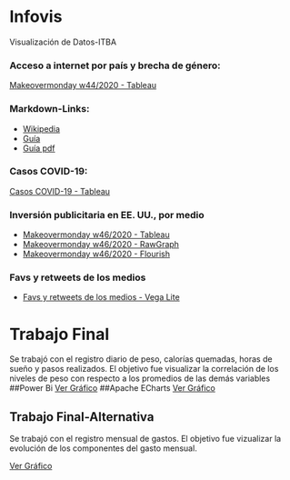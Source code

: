 # Infovis
Visualización de Datos-ITBA

### Acceso a internet por país y brecha de género:
[Makeovermonday w44/2020 - Tableau](https://cecilianuray.github.io/infovis//w44_tableau.html)

### Markdown-Links:
* [Wikipedia](https://es.wikipedia.org/wiki/Markdown)
* [Guía](https://guides.github.com/features/mastering-markdown/)
* [Guía pdf](https://guides.github.com/pdfs/markdown-cheatsheet-online.pdf)

### Casos COVID-19:
[Casos COVID-19 - Tableau](https://cecilianuray.github.io/infovis//covid_dcd-chaco.html)

### Inversión publicitaria en EE. UU., por medio
* [Makeovermonday w46/2020 - Tableau](https://cecilianuray.github.io/infovis//w46_tableau.html)
* [Makeovermonday w46/2020 - RawGraph](https://cecilianuray.github.io/infovis//w46_rawgraph.html)
* [Makeovermonday w46/2020 - Flourish](https://cecilianuray.github.io/infovis//w46_flourish.html)

### Favs y retweets de los medios
* [Favs y retweets de los medios - Vega Lite](https://cecilianuray.github.io/infovis//fav_y_RTs.html)

# Trabajo Final
Se trabajó con el registro diario de peso, calorías quemadas, horas de sueño y pasos realizados. El objetivo fue visualizar la correlación de los niveles de peso con respecto a los promedios de las demás variables
##Power Bi
[Ver Gráfico](https://cecilianuray.github.io/infovis//Trabajo_Final.html)
##Apache ECharts
[Ver Gráfico](file:///C:/Users/cecil_hdlc0f7/Downloads/parallel-simple.svg)

## Trabajo Final-Alternativa
Se trabajó con el registro mensual de gastos. El objetivo fue vizualizar la evolución de los componentes del gasto mensual.

[Ver Gráfico](https://cecilianuray.github.io/infovis//Trabajo_Final_Bis.html)
